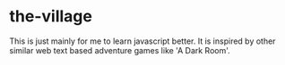 the-village
===========

This is just mainly for me to learn javascript better.  It is inspired by other similar web text based adventure
games like 'A Dark Room'.
